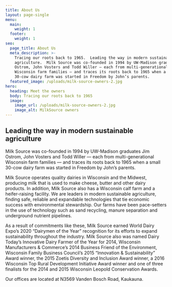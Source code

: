 ```yaml
---
title: About Us
layout: page-single
menu:
  main:
    weight: 1
  footer:
    weight: 1
seo:
  page_title: About Us
  meta_description: >-
    Tracing our roots back to 1965.  Leading the way in modern sustainable
    agriculture.  Milk Source was co-founded in 1994 by UW-Madison graduates Jim
    Ostrom, John Vosters and Todd Willer — each from multi-generational
    Wisconsin farm families — and traces its roots back to 1965 when a small
    30-cow dairy farm was started in Freedom by John’s parents.
  featured_image: /uploads/milk-source-owners-2.jpg
hero:
  heading: Meet the owners
  body: Tracing our roots back to 1965
  image:
    image_url: /uploads/milk-source-owners-2.jpg
    image_alt: MilkSource owners
---
```

## Leading the way in modern sustainable agriculture

Milk Source was co-founded in 1994 by UW-Madison graduates Jim Ostrom, John Vosters and Todd Willer — each from multi-generational Wisconsin farm families — and traces its roots back to 1965 when a small 30-cow dairy farm was started in Freedom by John’s parents.

Milk Source operates quality dairies in Wisconsin and the Midwest, producing milk that is used to make cheese, butter and other dairy products. In addition, Milk Source also has a Wisconsin calf farm and a heifer-raising facility. We are leaders in modern sustainable agriculture, finding safe, reliable and expandable technologies that tie economic success with environmental stewardship. Our farms have been pace-setters in the use of technology such as sand recycling, manure separation and underground nutrient pipelines.

As a result of commitments like these, Milk Source earned World Dairy Expo’s 2020 “Dairymen of the Year” recognition for its efforts to expand sustainability throughout the industry. Milk Source also was named Dairy Today’s Innovative Dairy Farmer of the Year for 2014, Wisconsin Manufacturers & Commerce’s 2014 Business Friend of the Environment, Wisconsin Family Business Council’s 2015 “Innovation & Sustainability” Award winner, the 2015 Zoetis Diversity and Inclusion Award winner, a 2016 Wisconsin Top Rural Development Initiative Award winner and one of three finalists for the 2014 and 2015 Wisconsin Leopold Conservation Awards.

Our offices are located at N3569 Vanden Bosch Road, Kaukauna.